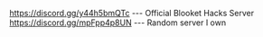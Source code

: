 https://discord.gg/y44h5bmQTc --- Official Blooket Hacks Server
https://discord.gg/mpFpp4p8UN --- Random server I own
